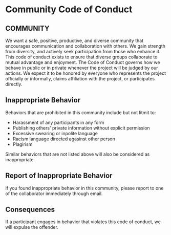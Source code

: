 # Community Code of Conduct

## COMMUNITY

We want a safe, positive, productive, and diverse community that encourages communication and collaboration with others.
We gain strength from diversity, and actively seek participation from those who enhance it. 
This code of conduct exists to ensure that diverse groups collaborate to mutual advantage and enjoyment. 
The Code of Conduct governs how we behave in public or in private whenever the project will be judged by our actions. 
We expect it to be honored by everyone who represents the project officially or informally, claims affiliation with the project, or participates directly.

## Inappropriate Behavior

Behaviors that are prohibited in this community include but not litmit to: 
* Harassment of any participants in any form
* Publishing others' private information without explicit permission
* Excessive swearing or inpolite language
* Racism language directed agasinst other person
* Plagirism

Similar behaviors that are not listed above will also be considered as inappropriate

## Report of Inappropriate Behavior
If you found inappropriate behavior in this community, please report to one of the collaborator immediately through email.  


## Consequences
If a participant engages in behavior that violates this code of conduct, we will expulse the offender. 
